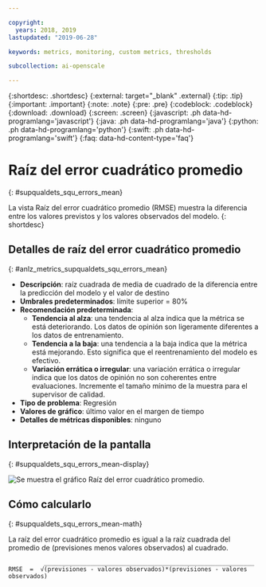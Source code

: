 ```yaml
---

copyright:
  years: 2018, 2019
lastupdated: "2019-06-28"

keywords: metrics, monitoring, custom metrics, thresholds

subcollection: ai-openscale

---
```


{:shortdesc: .shortdesc}
{:external: target="_blank" .external}
{:tip: .tip}
{:important: .important}
{:note: .note}
{:pre: .pre}
{:codeblock: .codeblock}
{:download: .download}
{:screen: .screen}
{:javascript: .ph data-hd-programlang='javascript'}
{:java: .ph data-hd-programlang='java'}
{:python: .ph data-hd-programlang='python'}
{:swift: .ph data-hd-programlang='swift'}
{:faq: data-hd-content-type='faq'}

# Raíz del error cuadrático promedio
{: #supqualdets_squ_errors_mean}

La vista Raíz del error cuadrático promedio (RMSE) muestra la diferencia entre los valores previstos y los valores observados del modelo.
{: shortdesc}

## Detalles de raíz del error cuadrático promedio
{: #anlz_metrics_supqualdets_squ_errors_mean}

- **Descripción**: raíz cuadrada de media de cuadrado de la diferencia entre la predicción del modelo y el valor de destino
- **Umbrales predeterminados**: límite superior = 80%
- **Recomendación predeterminada**:
   - **Tendencia al alza**: una tendencia al alza indica que la métrica se está deteriorando. Los datos de opinión son ligeramente diferentes a los datos de entrenamiento.
   - **Tendencia a la baja**: una tendencia a la baja indica que la métrica está mejorando. Esto significa que el reentrenamiento del modelo es efectivo.
   - **Variación errática o irregular**: una variación errática o irregular indica que los datos de opinión no son coherentes entre evaluaciones. Incremente el tamaño mínimo de la muestra para el supervisor de calidad.
- **Tipo de problema**: Regresión
- **Valores de gráfico**: último valor en el margen de tiempo
- **Detalles de métricas disponibles**: ninguno

## Interpretación de la pantalla
{: #supqualdets_squ_errors_mean-display}

![Se muestra el gráfico Raíz del error cuadrático promedio.](images/xxxx.png)

## Cómo calcularlo
{: #supqualdets_squ_errors_mean-math}

La raíz del error cuadrático promedio es igual a la raíz cuadrada del promedio de (previsiones menos valores observados) al cuadrado.

```
          ___________________________________________________________
RMSE  =  √(previsiones - valores observados)*(previsiones - valores observados)
```
